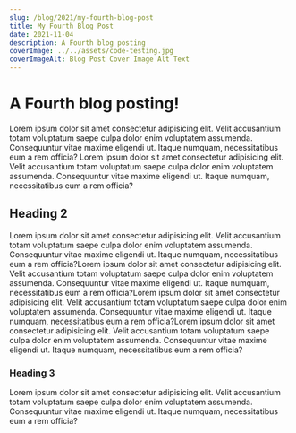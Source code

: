 ```yaml
---
slug: /blog/2021/my-fourth-blog-post
title: My Fourth Blog Post
date: 2021-11-04
description: A Fourth blog posting
coverImage: ../../assets/code-testing.jpg
coverImageAlt: Blog Post Cover Image Alt Text
---
```

# A Fourth blog posting!

Lorem ipsum dolor sit amet consectetur adipisicing elit. Velit accusantium totam voluptatum saepe culpa dolor enim voluptatem assumenda. Consequuntur vitae maxime eligendi ut. Itaque numquam, necessitatibus eum a rem officia? Lorem ipsum dolor sit amet consectetur adipisicing elit. Velit accusantium totam voluptatum saepe culpa dolor enim voluptatem assumenda. Consequuntur vitae maxime eligendi ut. Itaque numquam, necessitatibus eum a rem officia?

## Heading 2

Lorem ipsum dolor sit amet consectetur adipisicing elit. Velit accusantium totam voluptatum saepe culpa dolor enim voluptatem assumenda. Consequuntur vitae maxime eligendi ut. Itaque numquam, necessitatibus eum a rem officia?Lorem ipsum dolor sit amet consectetur adipisicing elit. Velit accusantium totam voluptatum saepe culpa dolor enim voluptatem assumenda. Consequuntur vitae maxime eligendi ut. Itaque numquam, necessitatibus eum a rem officia?Lorem ipsum dolor sit amet consectetur adipisicing elit. Velit accusantium totam voluptatum saepe culpa dolor enim voluptatem assumenda. Consequuntur vitae maxime eligendi ut. Itaque numquam, necessitatibus eum a rem officia?Lorem ipsum dolor sit amet consectetur adipisicing elit. Velit accusantium totam voluptatum saepe culpa dolor enim voluptatem assumenda. Consequuntur vitae maxime eligendi ut. Itaque numquam, necessitatibus eum a rem officia?

### Heading 3

Lorem ipsum dolor sit amet consectetur adipisicing elit. Velit accusantium totam voluptatum saepe culpa dolor enim voluptatem assumenda. Consequuntur vitae maxime eligendi ut. Itaque numquam, necessitatibus eum a rem officia?